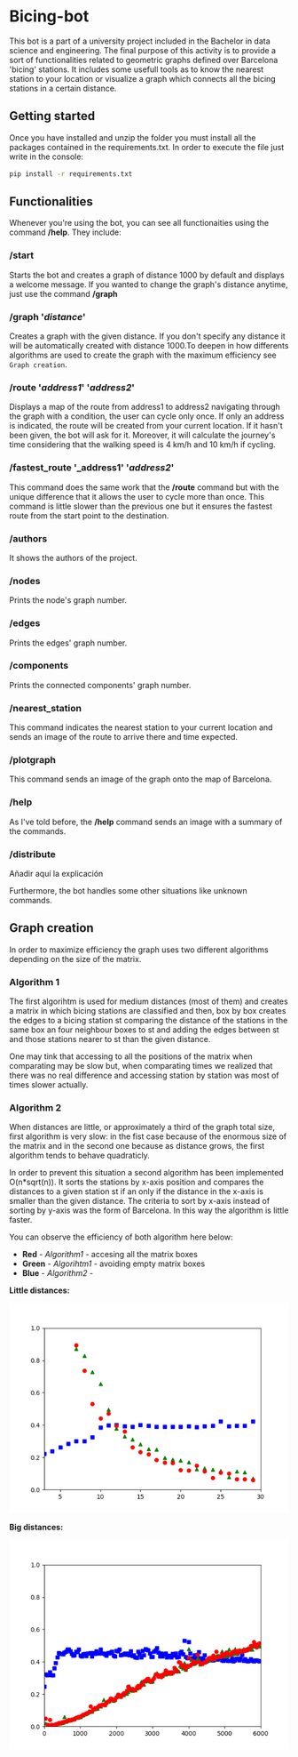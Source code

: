 # Bicing-bot

This bot is a part of a university project included in the Bachelor in data science and engineering. The final purpose of this activity is to provide a sort of functionalities related to geometric graphs defined over Barcelona 'bicing' stations. It includes some usefull tools as to know the nearest station to your location or visualize a graph which connects all the bicing stations in a certain distance.   



## Getting started

Once you have installed and unzip the folder you must install all the packages contained in the requirements.txt. In order to execute the file just write in the console:

```bash
pip install -r requirements.txt
```


## Functionalities

Whenever you're using the bot, you can see all functionaities using the command **/help**. They include:

### /start

Starts the bot and creates a graph of distance 1000 by default and displays a welcome message. If you wanted to change the graph's distance anytime, just use the command **/graph**

### /graph '_distance_'

Creates a graph with the given distance. If you don't specify any distance it will be automatically created with distance 1000.To deepen in how differents algorithms are used to create the graph with the maximum efficiency see `Graph creation`.

### /route '_address1_' '_address2_'

Displays a map of the route from address1 to address2 navigating through the graph with a condition, the user can cycle only once. If only an address is indicated, the route will be created from your current location. If it hasn't been given, the bot will ask for it. Moreover, it will calculate the journey's time considering that the walking speed is 4 km/h and 10 km/h if cycling.

### /fastest\_route '_address1' '_address2_'

This command does the same work that the **/route** command but with the unique difference that it allows the user to cycle more than once. This command is little slower than the previous one but it ensures the fastest route from the start point to the destination.

### /authors
It shows the authors of the project.

### /nodes

Prints the node's graph number. 

### /edges

Prints the edges' graph number. 

### /components

Prints the connected components' graph number. 

### /nearest\_station

This command indicates the nearest station to your current location and sends an image of the route to arrive there and time expected.

### /plotgraph

This command sends an image of the graph onto the map of Barcelona.

### /help

As I've told before, the **/help** command sends an image with a summary of the commands.

### /distribute

Añadir aquí la explicación


Furthermore, the bot handles some other situations like unknown commands.



## Graph creation

In order to maximize efficiency the graph uses two different algorithms depending on the size of the matrix.

### Algorithm 1

The first algorihtm is used for medium distances (most of them) and creates a matrix in which bicing stations are classified and then, box by box creates the edges to a bicing station st comparing the distance of the stations in the same box an four neighbour boxes to st and adding the edges between st and those stations nearer to st than the given distance. 

One may tink that accessing to all the positions of the matrix when comparating may be slow but, when comparating times we realized that there was no real difference and accessing station by station was most of times slower actually.

### Algorithm 2

When distances are little, or approximately a third of the graph total size, first algorithm is very slow: in the fist case because of the enormous size of the matrix and in the second one because as distance grows, the first algorithm tends to behave quadraticly.

In order to prevent this situation a second algorithm has been implemented O(n\*sqrt(n)). It sorts the stations by x-axis position and compares the distances to a given station st if an only if the distance in the x-axis is smaller than the given distance. The criteria to sort by x-axis instead of sorting by y-axis was the form of Barcelona. In this way the algorithm is little faster.


You can observe the efficiency of both algorithm here below:

* **Red** - *Algorithm1* - accesing all the matrix boxes
* **Green** - *Algorihtm1* - avoiding empty matrix boxes
* **Blue** - *Algorithm2* - 

**Little distances:**

![efficieny2.png](efficieny2.png)

**Big distances:**

![efficieny.png](efficieny.png)

